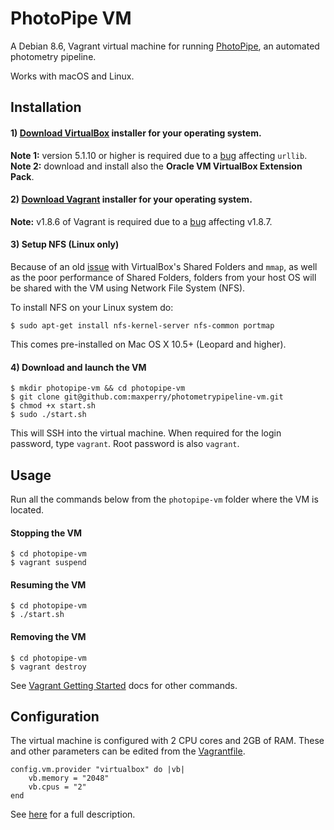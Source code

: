 # PhotoPipe VM
A Debian 8.6, Vagrant virtual machine for running [PhotoPipe](https://github.com/maxperry/photometrypipeline), an automated photometry pipeline.

Works with macOS and Linux.

## Installation

#### 1) [Download VirtualBox](https://www.virtualbox.org/wiki/Downloads) installer for your operating system.
**Note 1:** version 5.1.10 or higher is required due to a [bug](https://www.virtualbox.org/ticket/16084) affecting `urllib`.
**Note 2:** download and install also the **Oracle VM VirtualBox Extension Pack**.

#### 2) [Download Vagrant](https://releases.hashicorp.com/vagrant/1.8.6/) installer for your operating system.
**Note:** v1.8.6 of Vagrant is required due to a [bug](https://github.com/mitchellh/vagrant/issues/6725) affecting v1.8.7.

#### 3) Setup NFS (Linux only)

Because of an old [issue](http://stackoverflow.com/questions/26020114/vagrant-virtualbox-shared-folders-without-vboxsf) with VirtualBox's Shared Folders and `mmap`, as well as the poor performance of Shared Folders, folders from your host OS will be shared with the VM using Network File System (NFS).

To install NFS on your Linux system do:

```
$ sudo apt-get install nfs-kernel-server nfs-common portmap
```

This comes pre-installed on Mac OS X 10.5+ (Leopard and higher).

#### 4) Download and launch the VM

```
$ mkdir photopipe-vm && cd photopipe-vm
$ git clone git@github.com:maxperry/photometrypipeline-vm.git
$ chmod +x start.sh
$ sudo ./start.sh
```
This will SSH into the virtual machine. When required for the login password, type `vagrant`. Root password is also `vagrant`.

## Usage
Run all the commands below from the `photopipe-vm` folder where the VM is located.

#### Stopping the VM
```
$ cd photopipe-vm
$ vagrant suspend
```
#### Resuming the VM

```
$ cd photopipe-vm
$ ./start.sh
```

#### Removing the VM

```
$ cd photopipe-vm
$ vagrant destroy
```

See [Vagrant Getting Started](https://www.vagrantup.com/docs/getting-started/) docs for other commands.

## Configuration
The virtual machine is configured with 2 CPU cores and 2GB of RAM. These and other parameters can be edited from the [Vagrantfile](). 

```
config.vm.provider "virtualbox" do |vb|
	vb.memory = "2048"
	vb.cpus = "2"
end
```

See [here](https://www.vagrantup.com/docs/vagrantfile/) for a full description.
